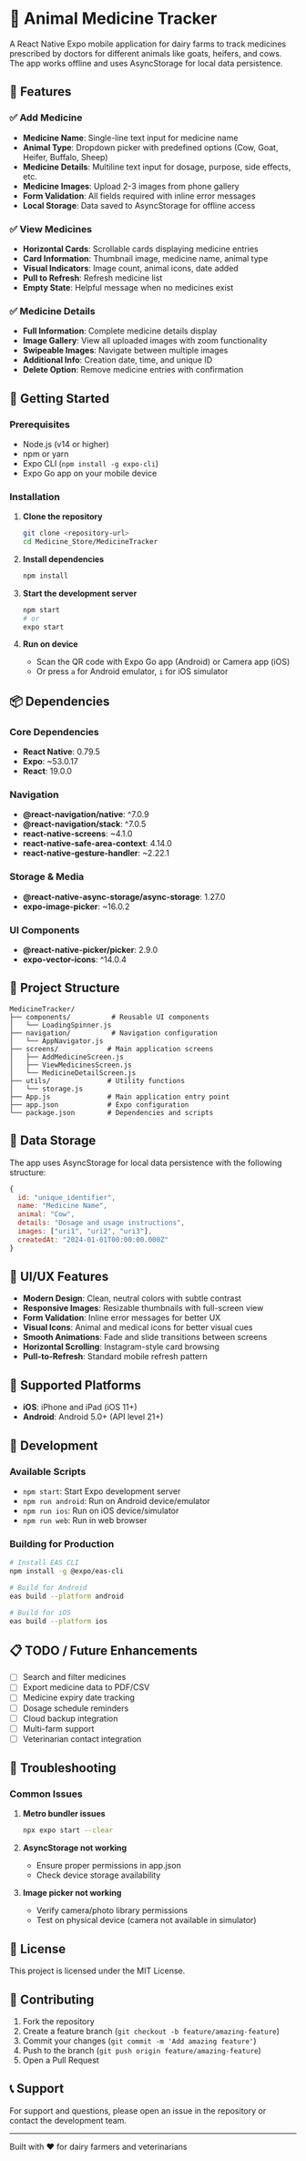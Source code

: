 # 🐄 Animal Medicine Tracker

A React Native Expo mobile application for dairy farms to track medicines prescribed by doctors for different animals like goats, heifers, and cows. The app works offline and uses AsyncStorage for local data persistence.

## 📱 Features

### ✅ Add Medicine
- **Medicine Name**: Single-line text input for medicine name
- **Animal Type**: Dropdown picker with predefined options (Cow, Goat, Heifer, Buffalo, Sheep)
- **Medicine Details**: Multiline text input for dosage, purpose, side effects, etc.
- **Medicine Images**: Upload 2-3 images from phone gallery
- **Form Validation**: All fields required with inline error messages
- **Local Storage**: Data saved to AsyncStorage for offline access

### ✅ View Medicines
- **Horizontal Cards**: Scrollable cards displaying medicine entries
- **Card Information**: Thumbnail image, medicine name, animal type
- **Visual Indicators**: Image count, animal icons, date added
- **Pull to Refresh**: Refresh medicine list
- **Empty State**: Helpful message when no medicines exist

### ✅ Medicine Details
- **Full Information**: Complete medicine details display
- **Image Gallery**: View all uploaded images with zoom functionality
- **Swipeable Images**: Navigate between multiple images
- **Additional Info**: Creation date, time, and unique ID
- **Delete Option**: Remove medicine entries with confirmation

## 🚀 Getting Started

### Prerequisites
- Node.js (v14 or higher)
- npm or yarn
- Expo CLI (`npm install -g expo-cli`)
- Expo Go app on your mobile device

### Installation

1. **Clone the repository**
   ```bash
   git clone <repository-url>
   cd Medicine_Store/MedicineTracker
   ```

2. **Install dependencies**
   ```bash
   npm install
   ```

3. **Start the development server**
   ```bash
   npm start
   # or
   expo start
   ```

4. **Run on device**
   - Scan the QR code with Expo Go app (Android) or Camera app (iOS)
   - Or press `a` for Android emulator, `i` for iOS simulator

## 📦 Dependencies

### Core Dependencies
- **React Native**: 0.79.5
- **Expo**: ~53.0.17
- **React**: 19.0.0

### Navigation
- **@react-navigation/native**: ^7.0.9
- **@react-navigation/stack**: ^7.0.5
- **react-native-screens**: ~4.1.0
- **react-native-safe-area-context**: 4.14.0
- **react-native-gesture-handler**: ~2.22.1

### Storage & Media
- **@react-native-async-storage/async-storage**: 1.27.0
- **expo-image-picker**: ~16.0.2

### UI Components
- **@react-native-picker/picker**: 2.9.0
- **expo-vector-icons**: ^14.0.4

## 📁 Project Structure

```
MedicineTracker/
├── components/          # Reusable UI components
│   └── LoadingSpinner.js
├── navigation/          # Navigation configuration
│   └── AppNavigator.js
├── screens/            # Main application screens
│   ├── AddMedicineScreen.js
│   ├── ViewMedicinesScreen.js
│   └── MedicineDetailScreen.js
├── utils/              # Utility functions
│   └── storage.js
├── App.js              # Main application entry point
├── app.json            # Expo configuration
└── package.json        # Dependencies and scripts
```

## 💾 Data Storage

The app uses AsyncStorage for local data persistence with the following structure:

```javascript
{
  id: "unique_identifier",
  name: "Medicine Name",
  animal: "Cow",
  details: "Dosage and usage instructions",
  images: ["uri1", "uri2", "uri3"],
  createdAt: "2024-01-01T00:00:00.000Z"
}
```

## 🎨 UI/UX Features

- **Modern Design**: Clean, neutral colors with subtle contrast
- **Responsive Images**: Resizable thumbnails with full-screen view
- **Form Validation**: Inline error messages for better UX
- **Visual Icons**: Animal and medical icons for better visual cues
- **Smooth Animations**: Fade and slide transitions between screens
- **Horizontal Scrolling**: Instagram-style card browsing
- **Pull-to-Refresh**: Standard mobile refresh pattern

## 📱 Supported Platforms

- **iOS**: iPhone and iPad (iOS 11+)
- **Android**: Android 5.0+ (API level 21+)

## 🔧 Development

### Available Scripts

- `npm start`: Start Expo development server
- `npm run android`: Run on Android device/emulator
- `npm run ios`: Run on iOS device/simulator
- `npm run web`: Run in web browser

### Building for Production

```bash
# Install EAS CLI
npm install -g @expo/eas-cli

# Build for Android
eas build --platform android

# Build for iOS
eas build --platform ios
```

## 📋 TODO / Future Enhancements

- [ ] Search and filter medicines
- [ ] Export medicine data to PDF/CSV
- [ ] Medicine expiry date tracking
- [ ] Dosage schedule reminders
- [ ] Cloud backup integration
- [ ] Multi-farm support
- [ ] Veterinarian contact integration

## 🐛 Troubleshooting

### Common Issues

1. **Metro bundler issues**
   ```bash
   npx expo start --clear
   ```

2. **AsyncStorage not working**
   - Ensure proper permissions in app.json
   - Check device storage availability

3. **Image picker not working**
   - Verify camera/photo library permissions
   - Test on physical device (camera not available in simulator)

## 📄 License

This project is licensed under the MIT License.

## 👥 Contributing

1. Fork the repository
2. Create a feature branch (`git checkout -b feature/amazing-feature`)
3. Commit your changes (`git commit -m 'Add amazing feature'`)
4. Push to the branch (`git push origin feature/amazing-feature`)
5. Open a Pull Request

## 📞 Support

For support and questions, please open an issue in the repository or contact the development team.

---

Built with ❤️ for dairy farmers and veterinarians 